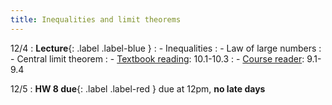 ```yaml
---
title: Inequalities and limit theorems
---
```


12/4
: **Lecture**{: .label .label-blue } 
: - Inequalities
: - Law of large numbers
: - Central limit theorem
: - [Textbook reading](https://drive.google.com/file/d/1VmkAAGOYCTORq1wxSQqy255qLJjTNvBI/view?usp=sharing): 10.1-10.3
: - [Course reader](https://vitercik.github.io/120notes/intro.html): 9.1-9.4

12/5
: **HW 8 due**{: .label .label-red } due at 12pm, **no late days**